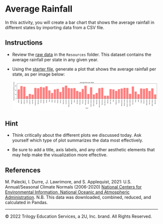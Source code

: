# Average Rainfall

In this activity, you will create a bar chart that shows the average rainfall in different states by importing data from a CSV file.

## Instructions

* Review the [raw data](Resources/avg_rain_state.csv) in the `Resources` folder. This dataset contains the average rainfall per state in any given year.

* Using the [starter file](Unsolved/avg_state_rain.ipynb), generate a plot that shows the average rainfall per state, as per image below:

    ![rain_fall](Images/avg_state_rain.png)

## Hint

* Think critically about the different plots we discussed today. Ask yourself which type of plot summarizes the data most effectively.

* Be sure to add a title, axis labels, and any other aesthetic elements that may help make the visualization more effective.

## References

M. Palecki, I. Durre, J. Lawrimore, and S. Applequist, 2021: U.S. Annual/Seasonal Climate Normals (2006-2020) [National Centers for Environmental Information, National Oceanic and Atmospheric Administration](https://www.ncei.noaa.gov/metadata/geoportal/rest/metadata/item/gov.noaa.ncdc%3AC01623/html). N.B. This data was downloaded, combined, reduced, and calculated in Pandas.

- - -

© 2022 Trilogy Education Services, a 2U, Inc. brand. All Rights Reserved.
